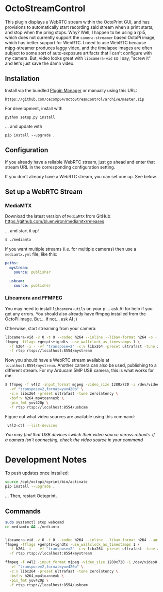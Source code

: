 # OctoStreamControl

This plugin displays a WebRTC stream within the OctoPrint GUI, and has provisions to automatically start recording said stream when a print starts,
and stop when the pring stops.  Why?  Well, I happen to be using a rpi5, which does not currently support the `camera-streamer` based 
OctoPi image, which has better support for WebRTC.  I need to use WebRTC because mjpg-streamer produces laggy video, and the timelapse images
are often subject to some sort of auto-exposure artifacts that I can't configure with my camera.  But, video looks great with `libcamera-vid` so
I say, "screw it" and let's just save the damn video.

## Installation

Install via the bundled [Plugin Manager](https://docs.octoprint.org/en/master/bundledplugins/pluginmanager.html)
or manually using this URL:

    https://github.com/cecomp64/OctoStreamControl/archive/master.zip

For development, install with

```
python setup.py install
```

... and update with

```
pip install --upgrade .
```

## Configuration

If you already have a reliable WebRTC stream, just go ahead and enter that stream URL in the corresponding configuration setting.

If you don't already have a WebRTC stream, you can set one up.  See below.

## Set up a WebRTC Stream

### MediaMTX

Download the latest version of `MediaMTX` from GitHub: https://github.com/bluenviron/mediamtx/releases

... and start it up!

```sh
$ ./mediamtx
```

If you want multiple streams (i.e. for multiple cameras) then use a `mediamtx.yml` file, like this:

```yml
paths:
  mystream:
    source: publisher

  usbcam:
    source: publisher
```

### Libcamera and FFMPEG

You may need to install `libcamera-utils` on your pi... ask AI for help if you get any errors.  You should
also already have ffmpeg installed from the OctoPi image.  But... if not... ask AI ;)

Otherwise, start streaming from your camera:

```sh
libcamera-vid -v 0 -t 0 --codec h264 --inline --libav-format h264 -o - | \
ffmpeg -fflags +genpts+igndts -use_wallclock_as_timestamps 1 \
  -f h264 -i - -vf "transpose=2" -c:v libx264 -preset ultrafast -tune zerolatency \
  -f rtsp rtsp://localhost:8554/mystream
```

Now you should have a WebRTC stream available at `localhost:8554/mystream`.  Another camera can also be used, publishing to a different stream.  For my Arducam 5MP USB camera, this is what works for me:

```sh
$ ffmpeg -f v4l2 -input_format mjpeg -video_size 1280x720 -i /dev/video8 \
  -vf "transpose=2,format=yuv420p" \
  -c:v libx264 -preset ultrafast -tune zerolatency \
  -bsf:v h264_mp4toannexb \
  -pix_fmt yuv420p \
  -f rtsp rtsp://localhost:8554/usbcam  
```

Figure out what video sources are available using this command:

```sh
 v4l2-ctl --list-devices
```

*You may find that USB devices switch their video source across reboots.  If a camera isn't connecting, check the video source in your command*

# Development Notes

To push updates once installed:

```sh
source /opt/octopi/oprint/bin/activate
pip install --upgrade .
```

... Then, restart Octoprint.

## Commands

```sh
sudo systemctl stop webcamd
cd mediamtx && ./mediamtx


libcamera-vid -v 0 -t 0 --codec h264 --inline --libav-format h264 --autofocus-mode auto --gain 1.0 -o - | \
ffmpeg -fflags +genpts+igndts -use_wallclock_as_timestamps 1 \
  -f h264 -i - -vf "transpose=2" -c:v libx264 -preset ultrafast -tune zerolatency \
  -f rtsp rtsp://localhost:8554/mystream

ffmpeg -f v4l2 -input_format mjpeg -video_size 1280x720 -i /dev/video8 \
  -vf "transpose=2,format=yuv420p" \
  -c:v libx264 -preset ultrafast -tune zerolatency \
  -bsf:v h264_mp4toannexb \
  -pix_fmt yuv420p \
  -f rtsp rtsp://localhost:8554/usbcam  

```